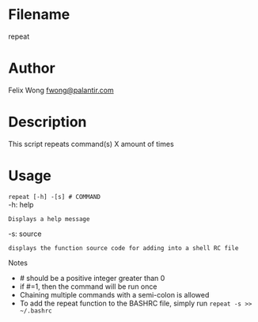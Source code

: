 Filename
===
repeat

Author
===
Felix Wong <fwong@palantir.com>

Description
===
This script repeats command(s) X amount of times

Usage
===
`repeat [-h] -[s] # COMMAND`  
-h: help

	Displays a help message
-s: source

	displays the function source code for adding into a shell RC file

Notes

* \# should be a positive integer greater than 0
* if \#=1, then the command will be run once
* Chaining multiple commands with a semi-colon is allowed
* To add the repeat function to the BASHRC file, simply run `repeat -s >> ~/.bashrc`
